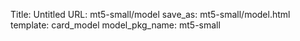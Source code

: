 Title: Untitled
URL: mt5-small/model
save_as: mt5-small/model.html
template: card_model
model_pkg_name: mt5-small

